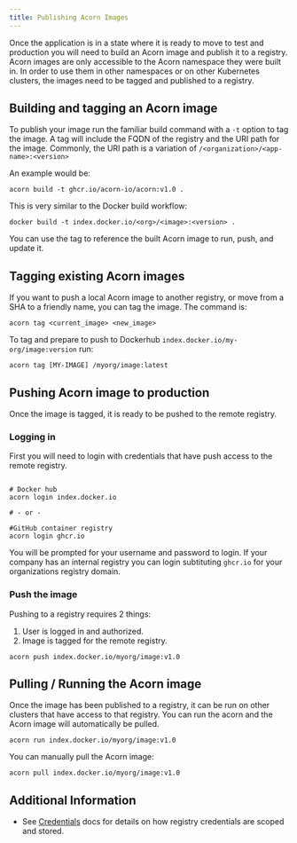 ```yaml
---
title: Publishing Acorn Images
---
```


Once the application is in a state where it is ready to move to test and production you will need to build an Acorn image and publish it to a registry. Acorn images are only accessible to the Acorn namespace they were built in. In order to use them in other namespaces or on other Kubernetes clusters, the images need to be tagged and published to a registry.

## Building and tagging an Acorn image

To publish your image run the familiar build command with a `-t` option to tag the image. A tag will include the FQDN of the registry and the URI path for the image. Commonly, the URI path is a variation of `/<organization>/<app-name>:<version>`

An example would be:

```shell
acorn build -t ghcr.io/acorn-io/acorn:v1.0 .
```

This is very similar to the Docker build workflow:

```shell
docker build -t index.docker.io/<org>/<image>:<version> .
```

You can use the tag to reference the built Acorn image to run, push, and update it.

## Tagging existing Acorn images

If you want to push a local Acorn image to another registry, or move from a SHA to a friendly name, you can tag the image. The command is:

```shell
acorn tag <current_image> <new_image>
```

To tag and prepare to push to Dockerhub `index.docker.io/my-org/image:version` run:

```shell
acorn tag [MY-IMAGE] /myorg/image:latest
```

## Pushing Acorn image to production

Once the image is tagged, it is ready to be pushed to the remote registry.

### Logging in

First you will need to login with credentials that have push access to the remote registry.

```shell

# Docker hub
acorn login index.docker.io

# - or -

#GitHub container registry
acorn login ghcr.io
```

You will be prompted for your username and password to login. If your company has an internal registry you can login subtituting `ghcr.io` for your organizations registry domain.

### Push the image

Pushing to a registry requires 2 things:

1. User is logged in and authorized.
1. Image is tagged for the remote registry.

```shell
acorn push index.docker.io/myorg/image:v1.0
```

## Pulling / Running the Acorn image

Once the image has been published to a registry, it can be run on other clusters that have access to that registry. You can run the acorn and the Acorn image will automatically be pulled.

```shell
acorn run index.docker.io/myorg/image:v1.0
```

You can manually pull the Acorn image:

```shell
acorn pull index.docker.io/myorg/image:v1.0
```

## Additional Information

* See [Credentials](./architecture/security-considerations) docs for details on how registry credentials are scoped and stored.
